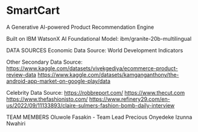 # SmartCart

A Generative AI-powered Product Recommendation Engine

Built on IBM WatsonX AI
Foundational Model: ibm/granite-20b-multilingual

DATA SOURCES
Economic Data Source: World Development Indicators

Other Secondary Data Source: 
https://www.kaggle.com/datasets/vivekgediya/ecommerce-product-review-data 
https://www.kaggle.com/datasets/kamganganthony/the-android-app-market-on-google-play/data

Celebrity Data Source: 
https://robbreport.com/ 
https://www.thecut.com https://www.thefashionisto.com/ 
https://www.refinery29.com/en-us/2022/09/11133893/claire-sulmers-fashion-bomb-daily-interview


TEAM MEMBERS
Oluwole Fasakin - Team Lead
Precious Onyedeke
Izunna Nwahiri